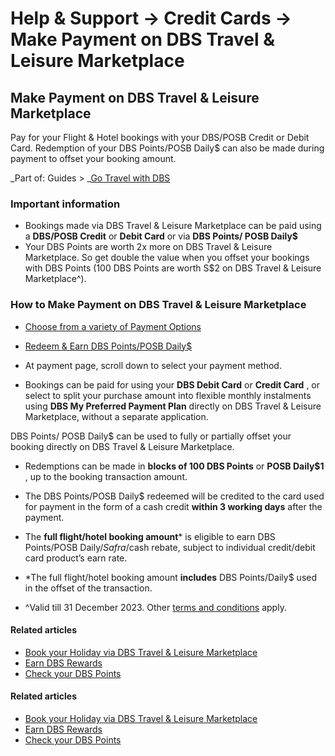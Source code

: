 # Help & Support -> Credit Cards -> Make Payment on DBS Travel & Leisure Marketplace

## Make Payment on DBS Travel & Leisure Marketplace

Pay for your Flight & Hotel bookings with your DBS/POSB Credit or Debit Card. Redemption of your DBS Points/POSB Daily$ can also be made during payment to offset your booking amount.

_Part of: Guides > _[Go Travel with DBS](https://www.dbs.com.sg/personal/support/guide-travel.html#dbs-travel-marketplace)

### Important information

  * Bookings made via DBS Travel & Leisure Marketplace can be paid using a **DBS/POSB Credit** or **Debit Card** or via **DBS Points/ POSB Daily$**
  * Your DBS Points are worth 2x more on DBS Travel & Leisure Marketplace. So get double the value when you offset your bookings with DBS Points (100 DBS Points are worth S$2 on DBS Travel & Leisure Marketplace^).



### How to Make Payment on DBS Travel & Leisure Marketplace

  * [Choose from a variety of Payment Options](https://www.dbs.com.sg/personal/support/card-payment-travel-marketplace.html#mobile-tab1)
  * [Redeem & Earn DBS Points/POSB Daily$](https://www.dbs.com.sg/personal/support/card-payment-travel-marketplace.html#mobile-tab2)



  * At payment page, scroll down to select your payment method.
  * Bookings can be paid for using your **DBS Debit Card** or **Credit Card** , or select to split your purchase amount into flexible monthly instalments using **DBS My Preferred Payment Plan** directly on DBS Travel & Leisure Marketplace, without a separate application.

  


DBS Points/ POSB Daily$ can be used to fully or partially offset your booking directly on DBS Travel & Leisure Marketplace.   
  


  * Redemptions can be made in **blocks of 100 DBS Points** or **POSB Daily$1** , up to the booking transaction amount.
  * The DBS Points/POSB Daily$ redeemed will be credited to the card used for payment in the form of a cash credit **within 3 working days** after the payment.
  * The **full flight/hotel booking amount*** is eligible to earn DBS Points/POSB Daily$/Safra$/cash rebate, subject to individual credit/debit card product’s earn rate.

  


  * *The full flight/hotel booking amount **includes** DBS Points/Daily$ used in the offset of the transaction.
  * ^Valid till 31 December 2023. Other [terms and conditions](https://www.dbs.com.sg/personal/marketplace/travel/terms) apply.



#### Related articles

  * [Book your Holiday via DBS Travel & Leisure Marketplace](https://www.dbs.com.sg/personal/support/general-travel-marketplace-make-bookings.html)
  * [Earn DBS Rewards](https://www.dbs.com.sg/personal/support/card-rewards-earn-dbs-points.html)
  * [Check your DBS Points](https://www.dbs.com.sg/personal/support/card-rewards-checking-your-dbs-points.html)



#### Related articles

  * [Book your Holiday via DBS Travel & Leisure Marketplace](https://www.dbs.com.sg/personal/support/general-travel-marketplace-make-bookings.html)
  * [Earn DBS Rewards](https://www.dbs.com.sg/personal/support/card-rewards-earn-dbs-points.html)
  * [Check your DBS Points](https://www.dbs.com.sg/personal/support/card-rewards-checking-your-dbs-points.html)


